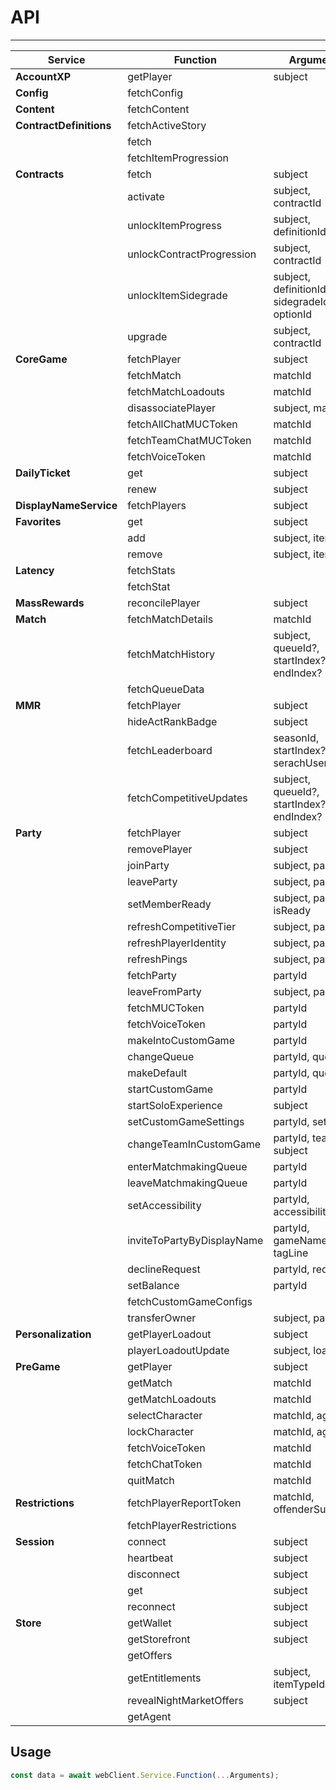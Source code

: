# API

---

| Service                 | Function                   | Arguments                                     |
| ----------------------- | -------------------------- | --------------------------------------------- |
| **AccountXP**           | getPlayer                  | subject                                       |
| **Config**              | fetchConfig                |                                               |
| **Content**             | fetchContent               |                                               |
| **ContractDefinitions** | fetchActiveStory           |                                               |
|                         | fetch                      |                                               |
|                         | fetchItemProgression       |                                               |
| **Contracts**           | fetch                      | subject                                       |
|                         | activate                   | subject, contractId                           |
|                         | unlockItemProgress         | subject, definitionId                         |
|                         | unlockContractProgression  | subject, contractId                           |
|                         | unlockItemSidegrade        | subject, definitionId, sidegradeId, optionId  |
|                         | upgrade                    | subject, contractId                           |
| **CoreGame**            | fetchPlayer                | subject                                       |
|                         | fetchMatch                 | matchId                                       |
|                         | fetchMatchLoadouts         | matchId                                       |
|                         | disassociatePlayer         | subject, matchId                              |
|                         | fetchAllChatMUCToken       | matchId                                       |
|                         | fetchTeamChatMUCToken      | matchId                                       |
|                         | fetchVoiceToken            | matchId                                       |
| **DailyTicket**         | get                        | subject                                       |
|                         | renew                      | subject                                       |
| **DisplayNameService**  | fetchPlayers               | subject                                       |
| **Favorites**           | get                        | subject                                       |
|                         | add                        | subject, itemId                               |
|                         | remove                     | subject, itemId                               |
| **Latency**             | fetchStats                 |                                               |
|                         | fetchStat                  |                                               |
| **MassRewards**         | reconcilePlayer            | subject                                       |
| **Match**               | fetchMatchDetails          | matchId                                       |
|                         | fetchMatchHistory          | subject, queueId?, startIndex?, endIndex?     |
|                         | fetchQueueData             |                                               |
| **MMR**                 | fetchPlayer                | subject                                       |
|                         | hideActRankBadge           | subject                                       |
|                         | fetchLeaderboard           | seasonId, startIndex?, size?, serachUsername? |
|                         | fetchCompetitiveUpdates    | subject, queueId?, startIndex?, endIndex?     |
| **Party**               | fetchPlayer                | subject                                       |
|                         | removePlayer               | subject                                       |
|                         | joinParty                  | subject, partyId                              |
|                         | leaveParty                 | subject, partyId                              |
|                         | setMemberReady             | subject, partyId, isReady                     |
|                         | refreshCompetitiveTier     | subject, partyId                              |
|                         | refreshPlayerIdentity      | subject, partyId                              |
|                         | refreshPings               | subject, partyId                              |
|                         | fetchParty                 | partyId                                       |
|                         | leaveFromParty             | subject, partyId                              |
|                         | fetchMUCToken              | partyId                                       |
|                         | fetchVoiceToken            | partyId                                       |
|                         | makeIntoCustomGame         | partyId                                       |
|                         | changeQueue                | partyId, queueId                              |
|                         | makeDefault                | partyId, queueId                              |
|                         | startCustomGame            | partyId                                       |
|                         | startSoloExperience        | subject                                       |
|                         | setCustomGameSettings      | partyId, settings                             |
|                         | changeTeamInCustomGame     | partyId, team, subject                        |
|                         | enterMatchmakingQueue      | partyId                                       |
|                         | leaveMatchmakingQueue      | partyId                                       |
|                         | setAccessibility           | partyId, accessibility                        |
|                         | inviteToPartyByDisplayName | partyId, gameName, tagLine                    |
|                         | declineRequest             | partyId, requestId                            |
|                         | setBalance                 | partyId                                       |
|                         | fetchCustomGameConfigs     |                                               |
|                         | transferOwner              | subject, partyId                              |
| **Personalization**     | getPlayerLoadout           | subject                                       |
|                         | playerLoadoutUpdate        | subject, loadout                              |
| **PreGame**             | getPlayer                  | subject                                       |
|                         | getMatch                   | matchId                                       |
|                         | getMatchLoadouts           | matchId                                       |
|                         | selectCharacter            | matchId, agentId                              |
|                         | lockCharacter              | matchId, agentId                              |
|                         | fetchVoiceToken            | matchId                                       |
|                         | fetchChatToken             | matchId                                       |
|                         | quitMatch                  | matchId                                       |
| **Restrictions**        | fetchPlayerReportToken     | matchId, offenderSubject                      |
|                         | fetchPlayerRestrictions    |                                               |
| **Session**             | connect                    | subject                                       |
|                         | heartbeat                  | subject                                       |
|                         | disconnect                 | subject                                       |
|                         | get                        | subject                                       |
|                         | reconnect                  | subject                                       |
| **Store**               | getWallet                  | subject                                       |
|                         | getStorefront              | subject                                       |
|                         | getOffers                  |                                               |
|                         | getEntitlements            | subject, itemTypeId                           |
|                         | revealNightMarketOffers    | subject                                       |
|                         | getAgent                   |                                               |

## Usage

```typescript
const data = await webClient.Service.Function(...Arguments);
```
